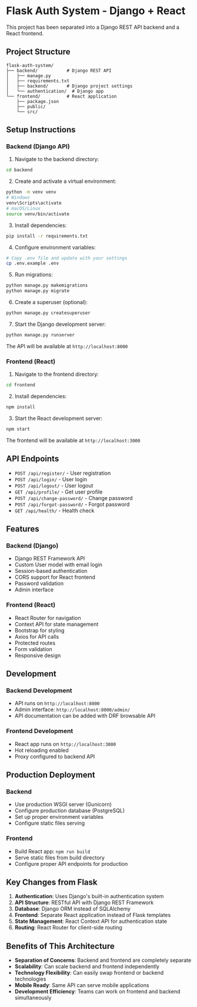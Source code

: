 # Flask Auth System - Django + React

This project has been separated into a Django REST API backend and a React frontend.

## Project Structure

```
flask-auth-system/
├── backend/           # Django REST API
│   ├── manage.py
│   ├── requirements.txt
│   ├── backend/       # Django project settings
│   └── authentication/  # Django app
└── frontend/          # React application
    ├── package.json
    ├── public/
    └── src/
```

## Setup Instructions

### Backend (Django API)

1. Navigate to the backend directory:
```bash
cd backend
```

2. Create and activate a virtual environment:
```bash
python -m venv venv
# Windows
venv\Scripts\activate
# macOS/Linux
source venv/bin/activate
```

3. Install dependencies:
```bash
pip install -r requirements.txt
```

4. Configure environment variables:
```bash
# Copy .env file and update with your settings
cp .env.example .env
```

5. Run migrations:
```bash
python manage.py makemigrations
python manage.py migrate
```

6. Create a superuser (optional):
```bash
python manage.py createsuperuser
```

7. Start the Django development server:
```bash
python manage.py runserver
```

The API will be available at `http://localhost:8000`

### Frontend (React)

1. Navigate to the frontend directory:
```bash
cd frontend
```

2. Install dependencies:
```bash
npm install
```

3. Start the React development server:
```bash
npm start
```

The frontend will be available at `http://localhost:3000`

## API Endpoints

- `POST /api/register/` - User registration
- `POST /api/login/` - User login
- `POST /api/logout/` - User logout
- `GET /api/profile/` - Get user profile
- `POST /api/change-password/` - Change password
- `POST /api/forgot-password/` - Forgot password
- `GET /api/health/` - Health check

## Features

### Backend (Django)
- Django REST Framework API
- Custom User model with email login
- Session-based authentication
- CORS support for React frontend
- Password validation
- Admin interface

### Frontend (React)
- React Router for navigation
- Context API for state management
- Bootstrap for styling
- Axios for API calls
- Protected routes
- Form validation
- Responsive design

## Development

### Backend Development
- API runs on `http://localhost:8000`
- Admin interface: `http://localhost:8000/admin/`
- API documentation can be added with DRF browsable API

### Frontend Development
- React app runs on `http://localhost:3000`
- Hot reloading enabled
- Proxy configured to backend API

## Production Deployment

### Backend
- Use production WSGI server (Gunicorn)
- Configure production database (PostgreSQL)
- Set up proper environment variables
- Configure static files serving

### Frontend
- Build React app: `npm run build`
- Serve static files from build directory
- Configure proper API endpoints for production

## Key Changes from Flask

1. **Authentication**: Uses Django's built-in authentication system
2. **API Structure**: RESTful API with Django REST Framework
3. **Database**: Django ORM instead of SQLAlchemy
4. **Frontend**: Separate React application instead of Flask templates
5. **State Management**: React Context API for authentication state
6. **Routing**: React Router for client-side routing

## Benefits of This Architecture

- **Separation of Concerns**: Backend and frontend are completely separate
- **Scalability**: Can scale backend and frontend independently
- **Technology Flexibility**: Can easily swap frontend or backend technologies
- **Mobile Ready**: Same API can serve mobile applications
- **Development Efficiency**: Teams can work on frontend and backend simultaneously
